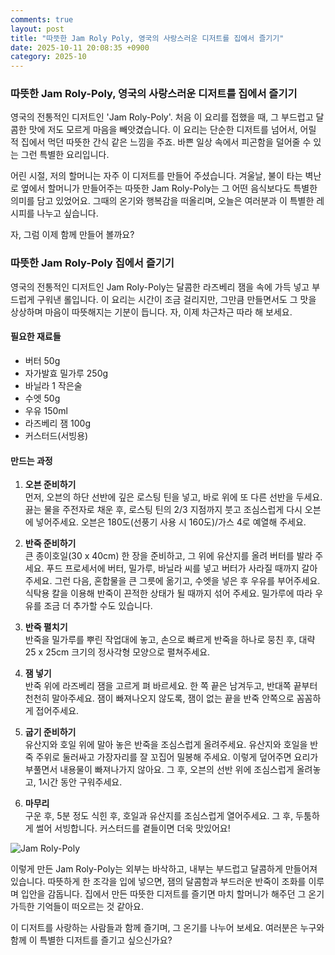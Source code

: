 ```yaml
---
comments: true
layout: post
title: "따뜻한 Jam Roly Poly, 영국의 사랑스러운 디저트를 집에서 즐기기"
date: 2025-10-11 20:08:35 +0900
category: 2025-10
---
```


### 따뜻한 Jam Roly-Poly, 영국의 사랑스러운 디저트를 집에서 즐기기

영국의 전통적인 디저트인 'Jam Roly-Poly'. 처음 이 요리를 접했을 때, 그 부드럽고 달콤한 맛에 저도 모르게 마음을 빼앗겼습니다. 이 요리는 단순한 디저트를 넘어서, 어릴 적 집에서 먹던 따뜻한 간식 같은 느낌을 주죠. 바쁜 일상 속에서 피곤함을 덜어줄 수 있는 그런 특별한 요리입니다.

어린 시절, 저의 할머니는 자주 이 디저트를 만들어 주셨습니다. 겨울날, 불이 타는 벽난로 옆에서 할머니가 만들어주는 따뜻한 Jam Roly-Poly는 그 어떤 음식보다도 특별한 의미를 담고 있었어요. 그때의 온기와 행복감을 떠올리며, 오늘은 여러분과 이 특별한 레시피를 나누고 싶습니다.

자, 그럼 이제 함께 만들어 볼까요?

### 따뜻한 Jam Roly-Poly 집에서 즐기기

영국의 전통적인 디저트인 Jam Roly-Poly는 달콤한 라즈베리 잼을 속에 가득 넣고 부드럽게 구워낸 롤입니다. 이 요리는 시간이 조금 걸리지만, 그만큼 만들면서도 그 맛을 상상하며 마음이 따뜻해지는 기분이 듭니다. 자, 이제 차근차근 따라 해 보세요.

#### 필요한 재료들

- 버터 50g
- 자가발효 밀가루 250g
- 바닐라 1 작은술
- 수엣 50g
- 우유 150ml
- 라즈베리 잼 100g
- 커스터드(서빙용)

#### 만드는 과정

1. **오븐 준비하기**  
   먼저, 오븐의 하단 선반에 깊은 로스팅 틴을 넣고, 바로 위에 또 다른 선반을 두세요. 끓는 물을 주전자로 채운 후, 로스팅 틴의 2/3 지점까지 붓고 조심스럽게 다시 오븐에 넣어주세요. 오븐은 180도(선풍기 사용 시 160도)/가스 4로 예열해 주세요.

2. **반죽 준비하기**  
   큰 종이호일(30 x 40cm) 한 장을 준비하고, 그 위에 유산지를 올려 버터를 발라 주세요. 푸드 프로세서에 버터, 밀가루, 바닐라 씨를 넣고 버터가 사라질 때까지 갈아주세요. 그런 다음, 혼합물을 큰 그릇에 옮기고, 수엣을 넣은 후 우유를 부어주세요. 식탁용 칼을 이용해 반죽이 끈적한 상태가 될 때까지 섞어 주세요. 밀가루에 따라 우유를 조금 더 추가할 수도 있습니다.

3. **반죽 펼치기**  
   반죽을 밀가루를 뿌린 작업대에 놓고, 손으로 빠르게 반죽을 하나로 뭉친 후, 대략 25 x 25cm 크기의 정사각형 모양으로 펼쳐주세요.

4. **잼 넣기**  
   반죽 위에 라즈베리 잼을 고르게 펴 바르세요. 한 쪽 끝은 남겨두고, 반대쪽 끝부터 천천히 말아주세요. 잼이 빠져나오지 않도록, 잼이 없는 끝을 반죽 안쪽으로 꼼꼼하게 접어주세요.

5. **굽기 준비하기**  
   유산지와 호일 위에 말아 놓은 반죽을 조심스럽게 올려주세요. 유산지와 호일을 반죽 주위로 둘러싸고 가장자리를 잘 꼬집어 밀봉해 주세요. 이렇게 덮어주면 요리가 부풀면서 내용물이 빠져나가지 않아요. 그 후, 오븐의 선반 위에 조심스럽게 올려놓고, 1시간 동안 구워주세요.

6. **마무리**  
   구운 후, 5분 정도 식힌 후, 호일과 유산지를 조심스럽게 열어주세요. 그 후, 두툼하게 썰어 서빙합니다. 커스터드를 곁들이면 더욱 맛있어요!

![Jam Roly-Poly](https://www.themealdb.com/images/media/meals/ysqupp1511640538.jpg)

이렇게 만든 Jam Roly-Poly는 외부는 바삭하고, 내부는 부드럽고 달콤하게 만들어져 있습니다. 따뜻하게 한 조각을 입에 넣으면, 잼의 달콤함과 부드러운 반죽이 조화를 이루며 입안을 감돕니다. 집에서 만든 따뜻한 디저트를 즐기면 마치 할머니가 해주던 그 온기 가득한 기억들이 떠오르는 것 같아요.

이 디저트를 사랑하는 사람들과 함께 즐기며, 그 온기를 나누어 보세요. 여러분은 누구와 함께 이 특별한 디저트를 즐기고 싶으신가요?